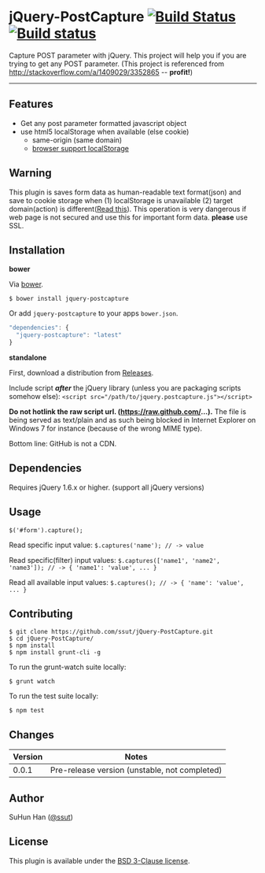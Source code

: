 jQuery-PostCapture [![Build Status](https://travis-ci.org/ssut/jQuery-PostCapture.svg?branch=master)](https://travis-ci.org/ssut/jQuery-PostCapture) [![Build status](https://ci.appveyor.com/api/projects/status/7k0yj6e1h3c7dcwo)](https://ci.appveyor.com/project/ssut/jquery-postcapture)
==================

Capture POST parameter with jQuery. This project will help you if you are trying to get any POST parameter. (This project is referenced from http://stackoverflow.com/a/1409029/3352865 -- **profit!**)

----------

Features
---------
- Get any post parameter formatted javascript object
- use html5 localStorage when available (else cookie)
    - same-origin (same domain)
    - [browser support localStorage][1]

Warning
---------
This plugin is saves form data as human-readable text format(json) and save to cookie storage when (1) localStorage is unavailable (2) target domain(action) is different([Read this][2]).
This operation is very dangerous if web page is not secured and use this for important form data. **please** use SSL.

Installation
---------
**bower**

Via [bower][3].

`$ bower install jquery-postcapture`

Or add `jquery-postcapture` to your apps `bower.json`.
```js
"dependencies": {
  "jquery-postcapture": "latest"
}
```

**standalone**

First, download a distribution from [Releases][4].

Include script ***after*** the jQuery library (unless you are packaging scripts somehow else):
`<script src="/path/to/jquery.postcapture.js"></script>`

**Do not hotlink the raw script url. (https://raw.github.com/...).**
The file is being served as text/plain and as such being blocked in Internet Explorer on Windows 7 for instance (because of the wrong MIME type).

Bottom line: GitHub is not a CDN.

Dependencies
---------
Requires jQuery 1.6.x or higher. (support all jQuery versions)

Usage
---------
`$('#form').capture();`

Read specific input value:
`$.captures('name'); // -> value`

Read specific(filter) input values:
`$.captures(['name1', 'name2', 'name3']); // -> { 'name1': 'value', ... }`

Read all available input values:
`$.captures(); // -> { 'name': 'value', ... }`

Contributing
---------
```
$ git clone https://github.com/ssut/jQuery-PostCapture.git
$ cd jQuery-PostCapture/
$ npm install
$ npm install grunt-cli -g
```

To run the grunt-watch suite locally:

`$ grunt watch`

To run the test suite locally:

`$ npm test`

Changes
---------
Version  | Notes
--------- | -----
0.0.1 | Pre-release version (unstable, not completed)

Author
---------
SuHun Han ([@ssut][5])

License
---------
This plugin is available under the [BSD 3-Clause license][6].


  [1]: http://www.quirksmode.org/dom/html5.html
  [2]: https://developer.mozilla.org/en-US/docs/Web/Security/Same-origin_policy
  [3]: http://bower.io/
  [4]: https://github.com/ssut/jQuery-PostCapture/releases
  [5]: https://twitter.com/ssut_
  [6]: http://opensource.org/licenses/BSD-3-Clause
